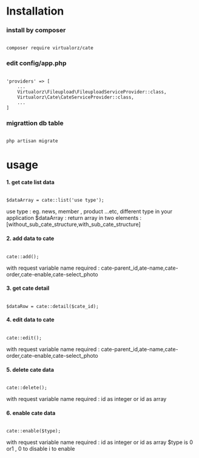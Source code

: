 # Installation #

### install by composer ###
<pre><code>
composer require virtualorz/cate
</code></pre>

### edit config/app.php ###
<pre><code>
'providers' => [
    ...
    Virtualorz\Fileupload\FileuploadServiceProvider::class,
    Virtualorz\Cate\CateServiceProvider::class,
    ...
]
</code></pre>

### migrattion db table ###
<pre><code>
php artisan migrate
</code></pre>

# usage #
#### 1. get cate list data ####
<pre><code>
$dataArray = cate::list('use type');
</code></pre>
use type : eg. news, member , product ...etc, different type in your application
$dataArray : return array in two elements : [without_sub_cate_structure,with_sub_cate_structure]

#### 2. add data to cate ####
<pre><code>
cate::add();
</code></pre>
with request variable name required : cate-parent_id,ate-name,cate-order,cate-enable,cate-select_photo

#### 3. get cate detail ####
<pre><code>
$dataRow = cate::detail($cate_id);
</code></pre>

#### 4. edit data to cate ####
<pre><code>
cate::edit();
</code></pre>
with request variable name required : cate-parent_id,ate-name,cate-order,cate-enable,cate-select_photo

#### 5. delete cate data ####
<pre><code>
cate::delete();
</code></pre>
with request variable name required : id as integer or id as array

#### 6. enable cate data ####
<pre><code>
cate::enable($type);
</code></pre>
with request variable name required : id as integer or id as array
$type is 0 or1 , 0 to disable i to enable




